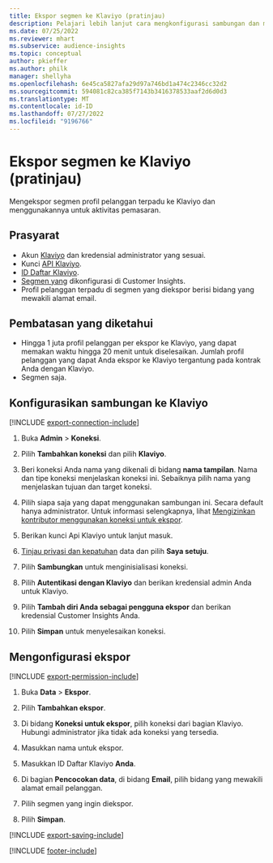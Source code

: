 ```yaml
---
title: Ekspor segmen ke Klaviyo (pratinjau)
description: Pelajari lebih lanjut cara mengkonfigurasi sambungan dan mengekspor ke Klaviyo.
ms.date: 07/25/2022
ms.reviewer: mhart
ms.subservice: audience-insights
ms.topic: conceptual
author: pkieffer
ms.author: philk
manager: shellyha
ms.openlocfilehash: 6e45ca5827afa29d97a746bd1a474c2346cc32d2
ms.sourcegitcommit: 594081c82ca385f7143b3416378533aaf2d6d0d3
ms.translationtype: MT
ms.contentlocale: id-ID
ms.lasthandoff: 07/27/2022
ms.locfileid: "9196766"
---
```

# <a name="export-segments-to-klaviyo-preview"></a>Ekspor segmen ke Klaviyo (pratinjau)

Mengekspor segmen profil pelanggan terpadu ke Klaviyo dan menggunakannya untuk aktivitas pemasaran.

## <a name="prerequisites"></a>Prasyarat

- Akun [Klaviyo](https://www.klaviyo.com/) dan kredensial administrator yang sesuai.
- Kunci [API Klaviyo](https://help.klaviyo.com/hc/articles/115005062267-How-to-Manage-Your-Account-s-API-Keys).
- [ID Daftar Klaviyo](https://help.klaviyo.com/hc/articles/115005078647-How-to-Find-a-List-ID).
- [Segmen yang](segments.md) dikonfigurasi di Customer Insights.
- Profil pelanggan terpadu di segmen yang diekspor berisi bidang yang mewakili alamat email.

## <a name="known-limitations"></a>Pembatasan yang diketahui

- Hingga 1 juta profil pelanggan per ekspor ke Klaviyo, yang dapat memakan waktu hingga 20 menit untuk diselesaikan. Jumlah profil pelanggan yang dapat Anda ekspor ke Klaviyo tergantung pada kontrak Anda dengan Klaviyo.
- Segmen saja.

## <a name="set-up-connection-to-klaviyo"></a>Konfigurasikan sambungan ke Klaviyo

[!INCLUDE [export-connection-include](includes/export-connection-admn.md)]

1. Buka **Admin** > **Koneksi**.

1. Pilih **Tambahkan koneksi** dan pilih **Klaviyo**.

1. Beri koneksi Anda nama yang dikenali di bidang **nama tampilan**. Nama dan tipe koneksi menjelaskan koneksi ini. Sebaiknya pilih nama yang menjelaskan tujuan dan target koneksi.

1. Pilih siapa saja yang dapat menggunakan sambungan ini. Secara default hanya administrator. Untuk informasi selengkapnya, lihat [Mengizinkan kontributor menggunakan koneksi untuk ekspor](connections.md#allow-contributors-to-use-a-connection-for-exports).

1. Berikan kunci Api Klaviyo untuk lanjut masuk.

1. [Tinjau privasi dan kepatuhan](connections.md#data-privacy-and-compliance) data dan pilih **Saya setuju**.

1. Pilih **Sambungkan** untuk menginisialisasi koneksi.

1. Pilih **Autentikasi dengan Klaviyo** dan berikan kredensial admin Anda untuk Klaviyo.

1. Pilih **Tambah diri Anda sebagai pengguna ekspor** dan berikan kredensial Customer Insights Anda.

1. Pilih **Simpan** untuk menyelesaikan koneksi.

## <a name="configure-an-export"></a>Mengonfigurasi ekspor

[!INCLUDE [export-permission-include](includes/export-permission.md)]

1. Buka **Data** > **Ekspor**.

1. Pilih **Tambahkan ekspor**.

1. Di bidang **Koneksi untuk ekspor**, pilih koneksi dari bagian Klaviyo. Hubungi administrator jika tidak ada koneksi yang tersedia.

1. Masukkan nama untuk ekspor.

1. Masukkan ID Daftar Klaviyo **Anda**.

1. Di bagian **Pencocokan data**, di bidang **Email**, pilih bidang yang mewakili alamat email pelanggan.

1. Pilih segmen yang ingin diekspor.

1. Pilih **Simpan**.

[!INCLUDE [export-saving-include](includes/export-saving.md)]

[!INCLUDE [footer-include](includes/footer-banner.md)]
